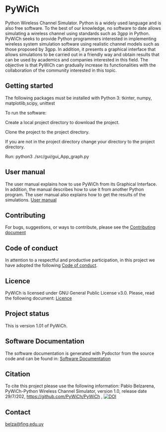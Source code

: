 # PyWiCh

Python Wireless Channel Simulator.
Python is a widely used language and is also free software. To the best of our knowledge, no software to date allows simulating a wireless channel using standards such as 3gpp in Python. PyWiCh seeks to provide Python programmers interested in implementing wireless system simulation software using realistic channel models such as those proposed by 3gpp. In addition, it presents a graphical interface that allows simulations to be carried out in a friendly way and obtain results that can be used by academics and companies interested in this field. The objective is that PyWiCh can gradually increase its functionalities with the collaboration of the community interested in this topic.

## Getting started

The following packages must be installed with Python 3:
tkinter, numpy, matplotlib,scipy, unittest 

To run the software:

Create a local project directory to download the project.

Clone the project to the project directory.

If you are not in the project directory change your directory to the project directory.

Run:
python3 ./src/gui/gui_App_graph.py 

## User manual
The user manual explains how to use PyWiCh from its Graphical Interface. In addition, the manual describes how to use it from another Python program. The user manual also explains how to get the results of the simulations.
[User manual](user_manual.pdf)

## Contributing
For bugs, suggestions, or ways to contribute, please see the [Contributing document](CONTRIBUTING.md)

## Code of conduct
In attention to a respectful and productive participation, in this project we have adopted the following [Code of conduct](CODE_OF_CONDUCT.md).

## Licence
PyWiCh is licensed under GNU General Public License v3.0. Please, read the following document:
[Licence](LICENSE)

## Project status
This is version 1.01 of PyWiCh.

## Software Documentation 
The software documentation is generated with Pydoctor from the source code and can be found in:
[Software Documentation](https://htmlpreview.github.io/?https://github.com/PyWiCh/PyWiCh/blob/master/src/html/index.html)

## Citation
To cite this project please use the following information: Pablo Belzarena, PyWiCh-Python Wireless Channel Simulator, version 1.0, release date 29/7/202,
https://github.com/PyWiCh/PyWiCh ,
[![DOI](https://zenodo.org/badge/518983962.svg)](https://zenodo.org/badge/latestdoi/518983962)

## Contact
belza@fing.edu.uy

